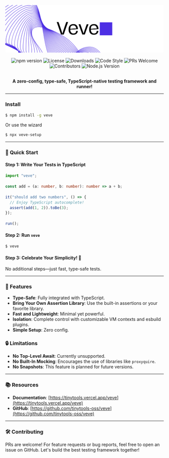 ![Veve Banner](../assets/banner.png)

<div align="center">
  <img src="https://img.shields.io/npm/v/veve" alt="npm version">
  <img src="https://img.shields.io/npm/l/veve" alt="License">
  <img src="https://img.shields.io/npm/dm/veve" alt="Downloads">
  <img src="https://img.shields.io/badge/code_style-eslint-brightgreen" alt="Code Style">
  <img src="https://img.shields.io/badge/PRs-welcome-brightgreen.svg" alt="PRs Welcome">
  <img src="https://img.shields.io/github/contributors/tinytools-oss/veve" alt="Contributors">
  <img src="https://img.shields.io/node/v/veve" alt="Node.js Version">
  <br />
  <br />
  <p><strong>A zero-config, type-safe, TypeScript-native testing framework and runner!</strong></p>
</div>

---

### Install

```bash
$ npm install -g veve
```

Or use the wizard

```bash
$ npx veve-setup
```

---

### 🚀 Quick Start

#### Step 1: Write Your Tests in TypeScript

```typescript
import "veve";

const add = (a: number, b: number): number => a + b;

it("should add two numbers", () => {
  // Enjoy TypeScript autocomplete!
  assert(add(1, 2)).toBe(3);
});

run();
```

#### Step 2: Run `veve`

```bash
$ veve
```

#### Step 3: Celebrate Your Simplicity! 🎉

No additional steps—just fast, type-safe tests.

---

### 🌟 Features

- **Type-Safe**: Fully integrated with TypeScript.
- **Bring Your Own Assertion Library**: Use the built-in assertions or your favorite library.
- **Fast and Lightweight**: Minimal yet powerful.
- **Isolation**: Complete control with customizable VM contexts and esbuild plugins.
- **Simple Setup**: Zero config.

### 🔒 Limitations

- **No Top-Level Await**: Currently unsupported.
- **No Built-In Mocking**: Encourages the use of libraries like `proxyquire`.
- **No Snapshots**: This feature is planned for future versions.

---

### 📚 Resources

- **Documentation**: [https://tinytools.vercel.app/veve](https://tinytools.vercel.app/veve)
- **GitHub**: [https://github.com/tinytools-oss/veve](https://github.com/tinytools-oss/veve)

---

### 🛠 Contributing

PRs are welcome! For feature requests or bug reports, feel free to open an issue on GitHub. Let's build the best testing framework together!

